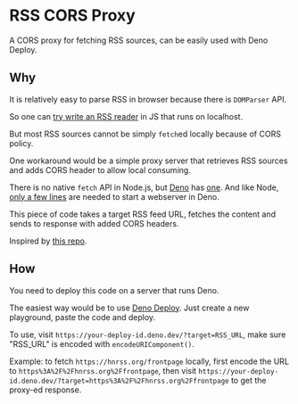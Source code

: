 # RSS CORS Proxy

A CORS proxy for fetching RSS sources, can be easily used with Deno Deploy.

## Why

It is relatively easy to parse RSS in browser because there is `DOMParser` API.

So one can [try write an RSS reader](https://css-tricks.com/how-to-fetch-and-parse-rss-feeds-in-javascript/) in JS that runs on localhost.

But most RSS sources cannot be simply `fetch`ed locally because of CORS policy.

One workaround would be a simple proxy server that retrieves RSS sources and adds CORS header to allow local consuming.

There is no native `fetch` API in Node.js, but [Deno](https://deno.land/) has [one](https://deno.land/manual@v1.17.3/runtime/web_platform_apis#codefetchcode-api). And like Node, [only a few lines](https://deno.land/manual@v1.17.3/examples/http_server#using-the-codestdhttpcode-library) are needed to start a webserver in Deno.

This piece of code takes a target RSS feed URL, fetches the content and sends to response with added CORS headers.

Inspired by [this repo](https://github.com/justjavac/deno_deploy_cors_proxy).

## How

You need to deploy this code on a server that runs Deno.

The easiest way would be to use [Deno Deploy](https://deno.com/deploy). Just create a new playground, paste the code and deploy.

To use, visit `https://your-deploy-id.deno.dev/?target=RSS_URL`, make sure "RSS_URL" is encoded with `encodeURIComponent()`.

Example: to fetch `https://hnrss.org/frontpage` locally, first encode the URL to `https%3A%2F%2Fhnrss.org%2Ffrontpage`, then visit `https://your-deploy-id.deno.dev/?target=https%3A%2F%2Fhnrss.org%2Ffrontpage` to get the proxy-ed response.

